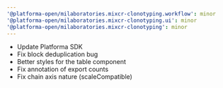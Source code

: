```yaml
---
'@platforma-open/milaboratories.mixcr-clonotyping.workflow': minor
'@platforma-open/milaboratories.mixcr-clonotyping.ui': minor
'@platforma-open/milaboratories.mixcr-clonotyping': minor
---
```


- Update Platforma SDK
- Fix block deduplication bug
- Better styles for the table component
- Fix annotation of export counts
- Fix chain axis nature (scaleCompatible)
